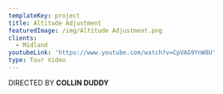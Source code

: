 ```yaml
---
templateKey: project
title: Altitude Adjustment
featuredImage: /img/Altitude Adjustment.png
clients:
  - Midland
youtubeLink: 'https://www.youtube.com/watch?v=CpVAG9YnW8U'
type: Tour Video
---
```

DIRECTED BY **COLLIN DUDDY**
